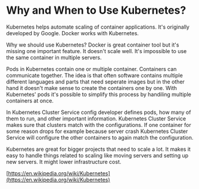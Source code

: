 # Why and When to Use Kubernetes?

Kubernetes helps automate scaling of container applications. It's originally developed by Google. Docker works with Kubernetes.

Why we should use Kubernetes? Docker is great container tool but it's missing one important feature. It doesn't scale well. It's impossible to use the same container in multiple servers.

Pods in Kubernetes contain one or multiple container. Containers can communicate together. The idea is that often software contains multiple different languages and parts that need seperate images but in the other hand it doesn't make sense to create the containers one by one. With Kubernetes' pods it's possible to simplify this process by handiling multiple containers at once.

In Kubernetes Cluster Service config developer defines pods, how many of them to run, and other important information. Kubernetes Cluster Service makes sure that clusters match with the configurations. If one container for some reason drops for example because server crash Kubernetes Cluster Service will configure the other containers to again match the configuration.

Kubernetes are great for bigger projects that need to scale a lot. It makes it easy to handle things related to scaling like moving servers and setting up new servers. It might lower infrastructure cost.

[https://en.wikipedia.org/wiki/Kubernetes](https://en.wikipedia.org/wiki/Kubernetes)


